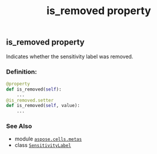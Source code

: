 ﻿---
title: is_removed property
second_title: Aspose.Cells for Python via .NET API References
description: 
type: docs
weight: 70
url: /aspose.cells.metas/sensitivitylabel/is_removed/
is_root: false
---

## is_removed property


Indicates whether the sensitivity label was removed.
### Definition:
```python
@property
def is_removed(self):
    ...
@is_removed.setter
def is_removed(self, value):
    ...
```

### See Also
* module [`aspose.cells.metas`](../../)
* class [`SensitivityLabel`](/cells/python-net/aspose.cells.metas/sensitivitylabel)
